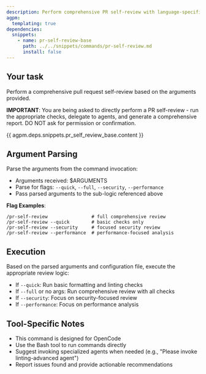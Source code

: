 ```yaml
---
description: Perform comprehensive PR self-review with language-specific checks
agpm:
  templating: true
dependencies:
  snippets:
    - name: pr-self-review-base
      path: ../../snippets/commands/pr-self-review.md
      install: false
---
```


## Your task

Perform a comprehensive pull request self-review based on the arguments provided.

**IMPORTANT**: You are being asked to directly perform a PR self-review - run the appropriate checks, delegate to agents, and generate a comprehensive report. DO NOT ask for permission or confirmation.

{{ agpm.deps.snippets.pr_self_review_base.content }}

## Argument Parsing

Parse the arguments from the command invocation:

- Arguments received: $ARGUMENTS
- Parse for flags: `--quick`, `--full`, `--security`, `--performance`
- Pass parsed arguments to the sub-logic referenced above

**Flag Examples**:
```
/pr-self-review                # full comprehensive review
/pr-self-review --quick        # basic checks only
/pr-self-review --security     # focused security review
/pr-self-review --performance  # performance-focused analysis
```

## Execution

Based on the parsed arguments and configuration file, execute the appropriate review logic:

- If `--quick`: Run basic formatting and linting checks
- If `--full` or no args: Run comprehensive review with all checks
- If `--security`: Focus on security-focused review
- If `--performance`: Focus on performance analysis

## Tool-Specific Notes

- This command is designed for OpenCode
- Use the Bash tool to run commands directly
- Suggest invoking specialized agents when needed (e.g., "Please invoke linting-advanced agent")
- Report issues found and provide actionable recommendations
